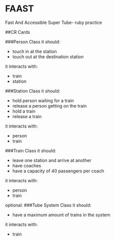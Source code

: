FAAST
=====

Fast And Accessible Super Tube- ruby practice

##CR Cards

###Person Class
it should:
- touch in at the station
- touch out at the destination station

it interacts with:
- train
- station

###Station Class
it should:
- hold person waiting for a train
- release a person getting on the train
- hold a train
- release a train

it interacts with:
- person
- train

###Train Class
it should:
- leave one station and arrive at another 
- have coaches
- have a capacity of 40 passengers per coach

it interacts with:
- person
- train

optional:
###Tube System Class
it should:
- have a maximum amount of trains in the system


it interacts with:
- train
